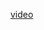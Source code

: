 <a href="https://drive.google.com/file/d/1fV9zPL-uhCqsxvbag3zRCncKtFwvo1Ck/view?usp=sharing">video </a>
